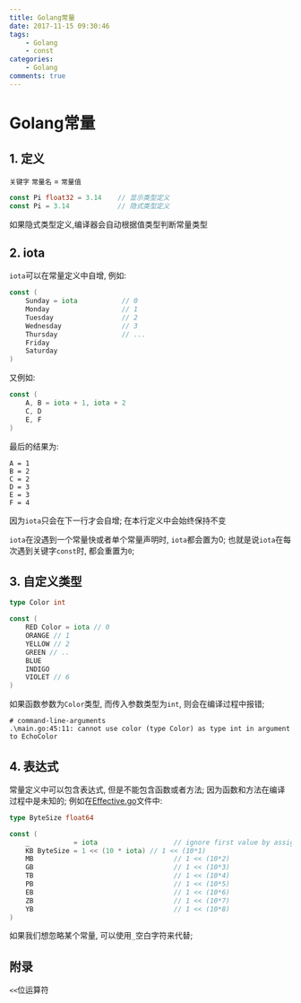```yaml
---
title: Golang常量
date: 2017-11-15 09:30:46
tags:
    - Golang
    - const
categories:
    - Golang
comments: true
---
```


# Golang常量

## 1. 定义
`关键字` `常量名` = `常量值`
```go
const Pi float32 = 3.14    // 显示类型定义
const Pi = 3.14            // 隐式类型定义
```

如果隐式类型定义,编译器会自动根据值类型判断常量类型

## 2. iota

`iota`可以在常量定义中自增, 例如:
```go
const (
    Sunday = iota           // 0
    Monday                  // 1
    Tuesday                 // 2
    Wednesday               // 3
    Thursday                // ...
    Friday
    Saturday
)
```

又例如:

```go
const (
    A, B = iota + 1, iota + 2
    C, D
    E, F
)
```
最后的结果为:
```
A = 1
B = 2
C = 2
D = 3
E = 3
F = 4
```
因为`iota`只会在下一行才会自增; 在本行定义中会始终保持不变

`iota`在没遇到一个常量快或者单个常量声明时, `iota`都会置为0; 也就是说`iota`在每次遇到关键字`const`时, 都会重置为`0`;

## 3. 自定义类型

```go
type Color int

const (
    RED Color = iota // 0
    ORANGE // 1
    YELLOW // 2
    GREEN // ..
    BLUE
    INDIGO
    VIOLET // 6
)
```

如果函数参数为`Color`类型, 而传入参数类型为`int`, 则会在编译过程中报错;

```
# command-line-arguments
.\main.go:45:11: cannot use color (type Color) as type int in argument to EchoColor
```

## 4. 表达式
常量定义中可以包含表达式, 但是不能包含函数或者方法; 因为函数和方法在编译过程中是未知的; 例如在[Effective.go](https://golang.org/doc/effective_go.html#constants)文件中:
```go
type ByteSize float64

const (
    _           = iota                   // ignore first value by assigning to blank identifier
    KB ByteSize = 1 << (10 * iota) // 1 << (10*1)
    MB                                   // 1 << (10*2)
    GB                                   // 1 << (10*3)
    TB                                   // 1 << (10*4)
    PB                                   // 1 << (10*5)
    EB                                   // 1 << (10*6)
    ZB                                   // 1 << (10*7)
    YB                                   // 1 << (10*8)
)
```

如果我们想忽略某个常量, 可以使用`_`空白字符来代替;

## 附录
`<<`位运算符
